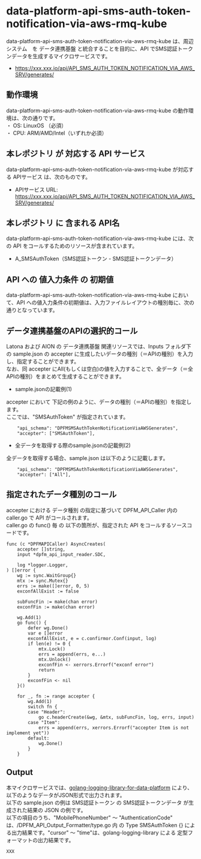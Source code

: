 # data-platform-api-sms-auth-token-notification-via-aws-rmq-kube
data-platform-api-sms-auth-token-notification-via-aws-rmq-kube は、周辺システム　を データ連携基盤 と統合することを目的に、API でSMS認証トークンデータを生成するマイクロサービスです。

* https://xxx.xxx.io/api/API_SMS_AUTH_TOKEN_NOTIFICATION_VIA_AWS_SRV/generates/

## 動作環境
data-platform-api-sms-auth-token-notification-via-aws-rmq-kube の動作環境は、次の通りです。  
・ OS: LinuxOS （必須）  
・ CPU: ARM/AMD/Intel（いずれか必須）  

## 本レポジトリ が 対応する API サービス
data-platform-api-sms-auth-token-notification-via-aws-rmq-kube が対応する APIサービス は、次のものです。

* APIサービス URL: https://xxx.xxx.io/api/API_SMS_AUTH_TOKEN_NOTIFICATION_VIA_AWS_SRV/generates/

## 本レポジトリ に 含まれる API名
data-platform-api-sms-auth-token-notification-via-aws-rmq-kube には、次の API をコールするためのリソースが含まれています。  

* A_SMSAuthToken（SMS認証トークン - SMS認証トークンデータ）

## API への 値入力条件 の 初期値
data-platform-api-sms-auth-token-notification-via-aws-rmq-kube において、API への値入力条件の初期値は、入力ファイルレイアウトの種別毎に、次の通りとなっています。  

## データ連携基盤のAPIの選択的コール
Latona および AION の データ連携基盤 関連リソースでは、Inputs フォルダ下の sample.json の accepter に生成したいデータの種別（＝APIの種別）を入力し、指定することができます。  
なお、同 accepter にAll(もしくは空白)の値を入力することで、全データ（＝全APIの種別）をまとめて生成することができます。  

* sample.jsonの記載例(1)  

accepter において 下記の例のように、データの種別（＝APIの種別）を指定します。  
ここでは、"SMSAuthToken" が指定されています。    
  
```
	"api_schema": "DPFMSMSAuthTokenNotificationViaAWSGenerates",
	"accepter": ["SMSAuthToken"],
```
  
* 全データを取得する際のsample.jsonの記載例(2)  

全データを取得する場合、sample.json は以下のように記載します。  

```
	"api_schema": "DPFMSMSAuthTokenNotificationViaAWSGenerates",
	"accepter": ["All"],
```

## 指定されたデータ種別のコール
accepter における データ種別 の指定に基づいて DPFM_API_Caller 内の caller.go で API がコールされます。  
caller.go の func() 毎 の 以下の箇所が、指定された API をコールするソースコードです。  

```
func (c *DPFMAPICaller) AsyncCreates(
	accepter []string,
	input *dpfm_api_input_reader.SDC,

	log *logger.Logger,
) []error {
	wg := sync.WaitGroup{}
	mtx := sync.Mutex{}
	errs := make([]error, 0, 5)
	exconfAllExist := false

	subFuncFin := make(chan error)
	exconfFin := make(chan error)

	wg.Add(1)
	go func() {
		defer wg.Done()
		var e []error
		exconfAllExist, e = c.confirmor.Conf(input, log)
		if len(e) != 0 {
			mtx.Lock()
			errs = append(errs, e...)
			mtx.Unlock()
			exconfFin <- xerrors.Errorf("exconf error")
			return
		}
		exconfFin <- nil
	}()

	for _, fn := range accepter {
		wg.Add(1)
		switch fn {
		case "Header":
			go c.headerCreate(&wg, &mtx, subFuncFin, log, errs, input)
		case "Item":
			errs = append(errs, xerrors.Errorf("accepter Item is not implement yet"))
		default:
			wg.Done()
		}
	}
```

## Output  
本マイクロサービスでは、[golang-logging-library-for-data-platform](https://github.com/latonaio/golang-logging-library-for-data-platform) により、以下のようなデータがJSON形式で出力されます。  
以下の sample.json の例は SMS認証トークン の SMS認証トークンデータ が生成された結果の JSON の例です。  
以下の項目のうち、"MobilePhoneNumber" ～ "AuthenticationCode" は、/DPFM_API_Output_Formatter/type.go 内 の Type SMSAuthToken {} による出力結果です。"cursor" ～ "time"は、golang-logging-library による 定型フォーマットの出力結果です。  

```
XXX
```
